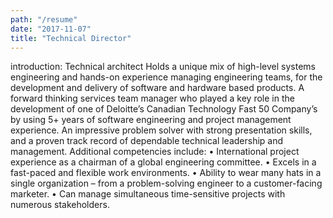 ```yaml
---
path: "/resume"
date: "2017-11-07"
title: "Technical Director"
---
```


introduction: Technical architect
Holds a unique mix of high-level systems engineering and
hands-on experience managing engineering teams, for the development and delivery of
software and hardware based products.
A forward thinking services team manager who played a key role in the development of one of Deloitte’s Canadian Technology
Fast 50 Company’s by using 5+ years of software engineering and project management experience. An impressive
problem solver with strong presentation skills, and a proven track record of dependable technical leadership and
management.
Additional competencies include: • International project experience as a chairman of a global engineering committee.
• Excels in a fast-paced and flexible work environments.
• Ability to wear many hats in a single organization – from a problem-solving engineer
to a customer-facing marketer.
• Can manage simultaneous time-sensitive projects with numerous stakeholders.
